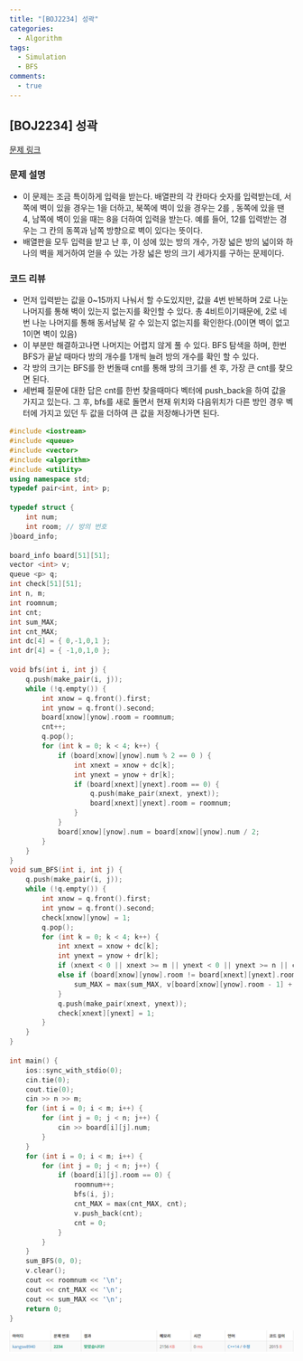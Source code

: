 ```yaml
---
title: "[BOJ2234] 성곽"
categories:
  - Algorithm
tags:
  - Simulation
  - BFS
comments:
  - true
---
```

## [BOJ2234] 성곽

[문제 링크](https://www.acmicpc.net/problem/2234)

### 문제 설명
* 이 문제는 조금 특이하게 입력을 받는다. 배열판의 각 칸마다 숫자를 입력받는데, 서쪽에 벽이 있을 경우는 1을 더하고, 북쪽에 벽이 있을 경우는 2를 , 동쪽에 있을 땐 4, 남쪽에 벽이 있을 때는 8을 더하여 입력을 받는다. 예를 들어, 12를 입력받는 경우는 그 칸의 동쪽과 남쪽 방향으로 벽이 있다는 뜻이다.
* 배열판을 모두 입력을 받고 난 후, 이 성에 있는 방의 개수, 가장 넓은 방의 넓이와 하나의 벽을 제거하여 얻을 수 있는 가장 넓은 방의 크기 세가지를 구하는 문제이다.
  

### 코드 리뷰
* 먼저 입력받는 값을 0~15까지 나눠서 할 수도있지만, 값을 4번 반복하며 2로 나눈 나머지를 통해 벽이 있는지 없는지를 확인할 수 있다. 총 4비트이기때문에, 2로 네번 나눈 나머지를 통해 동서남북 갈 수 있는지 없는지를 확인한다.(0이면 벽이 없고 1이면 벽이 있음)
* 이 부분만 해결하고나면 나머지는 어렵지 않게 풀 수 있다. BFS 탐색을 하며, 한번 BFS가 끝날 때마다 방의 개수를 1개씩 늘려 방의 개수를 확인 할 수 있다.
* 각 방의 크기는 BFS를 한 번돌때 cnt를 통해 방의 크기를 센 후, 가장 큰 cnt를 찾으면 된다.
* 세번째 질문에 대한 답은 cnt를 한번 찾을때마다 벡터에 push_back을 하여 값을 가지고 있는다. 그 후, bfs를 새로 돌면서 현재 위치와 다음위치가 다른 방인 경우 벡터에 가지고 있던 두 값을 더하여 큰 값을 저장해나가면 된다.


```cpp
#include <iostream>
#include <queue>
#include <vector>
#include <algorithm>
#include <utility>
using namespace std;
typedef pair<int, int> p;

typedef struct {
	int num;
	int room; // 방의 번호
}board_info;

board_info board[51][51];
vector <int> v;
queue <p> q;
int check[51][51];
int n, m;
int roomnum;
int cnt;
int sum_MAX;
int cnt_MAX;
int dc[4] = { 0,-1,0,1 };
int dr[4] = { -1,0,1,0 };

void bfs(int i, int j) {
	q.push(make_pair(i, j));
	while (!q.empty()) {
		int xnow = q.front().first;
		int ynow = q.front().second;
		board[xnow][ynow].room = roomnum;
		cnt++;
		q.pop();
		for (int k = 0; k < 4; k++) {
			if (board[xnow][ynow].num % 2 == 0 ) {
				int xnext = xnow + dc[k];
				int ynext = ynow + dr[k];
				if (board[xnext][ynext].room == 0) {
					q.push(make_pair(xnext, ynext));
					board[xnext][ynext].room = roomnum;
				}
			}
			board[xnow][ynow].num = board[xnow][ynow].num / 2;
		}
	}
}
void sum_BFS(int i, int j) {
	q.push(make_pair(i, j));
	while (!q.empty()) {
		int xnow = q.front().first;
		int ynow = q.front().second;
		check[xnow][ynow] = 1;
		q.pop();
		for (int k = 0; k < 4; k++) {
			int xnext = xnow + dc[k];
			int ynext = ynow + dr[k];
			if (xnext < 0 || xnext >= m || ynext < 0 || ynext >= n || check[xnext][ynext]!=0) continue;
			else if (board[xnow][ynow].room != board[xnext][ynext].room) {
				sum_MAX = max(sum_MAX, v[board[xnow][ynow].room - 1] + v[board[xnext][ynext].room - 1]);
			}
			q.push(make_pair(xnext, ynext));
			check[xnext][ynext] = 1;
		}
	}
}

int main() {
	ios::sync_with_stdio(0);
	cin.tie(0);
	cout.tie(0);
	cin >> n >> m;
	for (int i = 0; i < m; i++) {
		for (int j = 0; j < n; j++) {
			cin >> board[i][j].num;
		}
	}
	for (int i = 0; i < m; i++) {
		for (int j = 0; j < n; j++) {
			if (board[i][j].room == 0) {
				roomnum++;
				bfs(i, j);
				cnt_MAX = max(cnt_MAX, cnt);
				v.push_back(cnt);
				cnt = 0;
			}
		}
	}
	sum_BFS(0, 0);
	v.clear();
	cout << roomnum << '\n';
	cout << cnt_MAX << '\n';
	cout << sum_MAX << '\n';
	return 0;
}
```

![](/assets/img/Algorithm/1907151.png)
